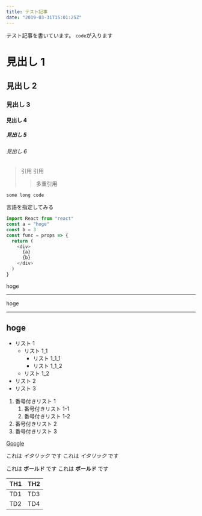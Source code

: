 ```yaml
---
title: テスト記事
date: "2019-03-31T15:01:25Z"
---
```


テスト記事を書いています。
`code`が入ります

# 見出し 1

## 見出し 2

### 見出し 3

#### 見出し 4

##### 見出し 5

###### 見出し 6

> 引用
> 引用
>
> > 多重引用

```
some long code
```

言語を指定してみる

```javascript
import React from "react"
const a = "hoge"
const b = 3
const func = props => {
  return (
    <div>
      {a}
      {b}
    </div>
  )
}
```

hoge

---

hoge

---

## hoge

- リスト 1
  - リスト 1_1
    - リスト 1_1_1
    - リスト 1_1_2
  - リスト 1_2
- リスト 2
- リスト 3

1. 番号付きリスト 1
   1. 番号付きリスト 1-1
   2. 番号付きリスト 1-2
2. 番号付きリスト 2
3. 番号付きリスト 3

[Google](https://www.google.co.jp/)

これは _イタリック_ です
これは _イタリック_ です

これは **ボールド** です
これは **ボールド** です


| TH1 | TH2 |
| --- | --- |
| TD1 | TD3 |
| TD2 | TD4 |
